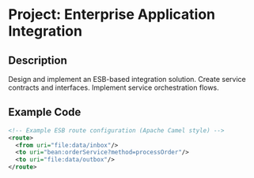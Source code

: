 # Project: Enterprise Application Integration

## Description
Design and implement an ESB-based integration solution. Create service contracts and interfaces. Implement service orchestration flows.

## Example Code
```xml
<!-- Example ESB route configuration (Apache Camel style) -->
<route>
  <from uri="file:data/inbox"/>
  <to uri="bean:orderService?method=processOrder"/>
  <to uri="file:data/outbox"/>
</route>
```

